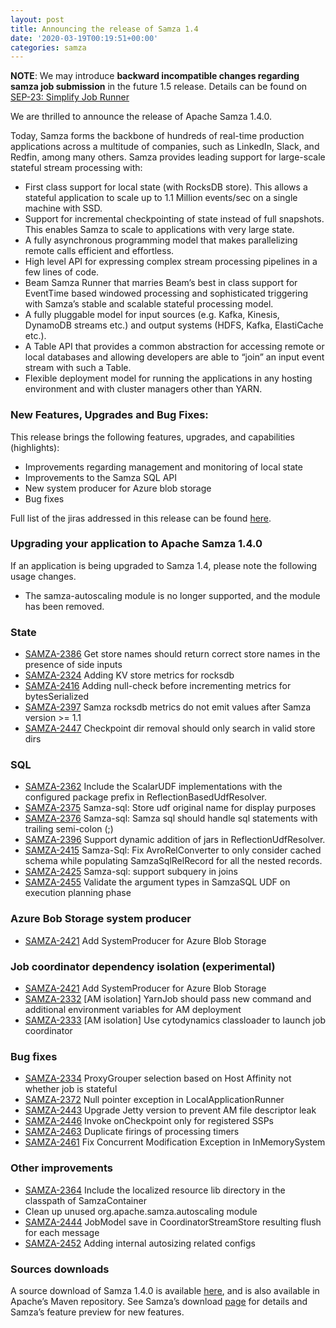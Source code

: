 ```yaml
---
layout: post
title: Announcing the release of Samza 1.4
date: '2020-03-19T00:19:51+00:00'
categories: samza
---
```

<strong>NOTE</strong>: We may introduce <strong>backward incompatible changes regarding samza job submission</strong> in the future 1.5 release. Details can be found on <a href="https://cwiki.apache.org/confluence/display/SAMZA/SEP-23%3A+Simplify+Job+Runner">SEP-23: Simplify Job Runner</a></p>

<p>We are thrilled to announce the release of Apache Samza 1.4.0.</p>

<p>Today, Samza forms the backbone of hundreds of real-time production applications across a multitude of companies, such as LinkedIn, Slack, and Redfin, among many others. Samza provides leading support for large-scale stateful stream processing with:</p>

<ul>
<li>First class support for local state (with RocksDB store). This allows a stateful application to scale up to 1.1 Million events/sec on a single machine with SSD.</li>
<li>Support for incremental checkpointing of state instead of full snapshots. This enables Samza to scale to applications with very large state.</li>
<li>A fully asynchronous programming model that makes parallelizing remote calls efficient and effortless.</li>
<li>High level API for expressing complex stream processing pipelines in a few lines of code.</li>
<li>Beam Samza Runner that marries Beam’s best in class support for EventTime based windowed processing and sophisticated triggering with Samza’s stable and scalable stateful processing model.</li>
<li>A fully pluggable model for input sources (e.g. Kafka, Kinesis, DynamoDB streams etc.) and output systems (HDFS, Kafka, ElastiCache etc.).</li>
<li>A Table API that provides a common abstraction for accessing remote or local databases and allowing developers are able to “join” an input event stream with such a Table.</li>
<li>Flexible deployment model for running the applications in any hosting environment and with cluster managers other than YARN.</li>
</ul>

<h3 id="new-features-upgrades-and-bug-fixes">New Features, Upgrades and Bug Fixes:</h3>

<p>This release brings the following features, upgrades, and capabilities (highlights):</p>

<ul>
<li>Improvements regarding management and monitoring of local state</li>
<li>Improvements to the Samza SQL API</li>
<li>New system producer for Azure blob storage</li>
<li>Bug fixes</li>
</ul>

<p>Full list of the jiras addressed in this release can be found <a href="https://issues.apache.org/jira/issues/?jql=project%20%3D%20SAMZA%20and%20fixVersion%20in%20(1.4)">here</a>.</p>

<h3>Upgrading your application to Apache Samza 1.4.0</h3>

<p>If an application is being upgraded to Samza 1.4, please note the following usage changes.</p>

<ul>
<li>The samza-autoscaling module is no longer supported, and the module has been removed.</li>
</ul>

<h3>State</h3>

<ul>
<li><a href="https://issues.apache.org/jira/browse/SAMZA-2386">SAMZA-2386</a> Get store names should return correct store names in the presence of side inputs</li>
<li><a href="https://issues.apache.org/jira/browse/SAMZA-2324">SAMZA-2324</a> Adding KV store metrics for rocksdb</li>
<li><a href="https://issues.apache.org/jira/browse/SAMZA-2416">SAMZA-2416</a> Adding null-check before incrementing metrics for bytesSerialized</li>
<li><a href="https://issues.apache.org/jira/browse/SAMZA-2397">SAMZA-2397</a> Samza rocksdb metrics do not emit values after Samza version &gt;= 1.1</li>
<li><a href="https://issues.apache.org/jira/browse/SAMZA-2447">SAMZA-2447</a> Checkpoint dir removal should only search in valid store dirs</li>
</ul>

<h3 id="sql">SQL</h3>
<ul>
<li><a href="https://issues.apache.org/jira/browse/SAMZA-2362">SAMZA-2362</a> Include the ScalarUDF implementations with the configured package prefix in ReflectionBasedUdfResolver.</li>
<li><a href="https://issues.apache.org/jira/browse/SAMZA-2375">SAMZA-2375</a> Samza-sql: Store udf original name for display purposes</li>
<li><a href="https://issues.apache.org/jira/browse/SAMZA-2376">SAMZA-2376</a> Samza-sql: Samza sql should handle sql statements with trailing semi-colon (;)</li>
<li><a href="https://issues.apache.org/jira/browse/SAMZA-2396">SAMZA-2396</a> Support dynamic addition of jars in ReflectionUdfResolver.</li>
<li><a href="https://issues.apache.org/jira/browse/SAMZA-2415">SAMZA-2415</a> Samza-Sql: Fix AvroRelConverter to only consider cached schema while populating SamzaSqlRelRecord for all the nested records.</li>
<li><a href="https://issues.apache.org/jira/browse/SAMZA-2425">SAMZA-2425</a> Samza-sql: support subquery in joins</li>
<li><a href="https://issues.apache.org/jira/browse/SAMZA-2455">SAMZA-2455</a> Validate the argument types in SamzaSQL UDF on execution planning phase</li>
</ul>

<h3 id="azure-system-producer">Azure Bob Storage system producer</h3>
<ul>
<li><a href="https://issues.apache.org/jira/browse/SAMZA-2421">SAMZA-2421</a> Add SystemProducer for Azure Blob Storage</li>
</ul>

<h3>Job coordinator dependency isolation (experimental)</h3>
<ul>
<li><a href="https://issues.apache.org/jira/browse/SAMZA-2421">SAMZA-2421</a> Add SystemProducer for Azure Blob Storage</li>
<li><a href="https://issues.apache.org/jira/browse/SAMZA-2332">SAMZA-2332</a> [AM isolation] YarnJob should pass new command and additional environment variables for AM deployment</li>
<li><a href="https://issues.apache.org/jira/browse/SAMZA-2333">SAMZA-2333</a> [AM isolation] Use cytodynamics classloader to launch job coordinator</li>
</ul>

<h3>Bug fixes</h3>
<ul>
  <li><a href="https://issues.apache.org/jira/browse/SAMZA-2334">SAMZA-2334</a> ProxyGrouper selection based on Host Affinity not whether job is stateful</li>
  <li><a href="https://issues.apache.org/jira/browse/SAMZA-2372">SAMZA-2372</a> Null pointer exception in LocalApplicationRunner</li>
  <li><a href="https://issues.apache.org/jira/browse/SAMZA-2443">SAMZA-2443</a> Upgrade Jetty version to prevent AM file descriptor leak</li>
  <li><a href="https://issues.apache.org/jira/browse/SAMZA-2446">SAMZA-2446</a> Invoke onCheckpoint only for registered SSPs</li>
  <li><a href="https://issues.apache.org/jira/browse/SAMZA-2463">SAMZA-2463</a> Duplicate firings of processing timers</li>
  <li><a href="https://issues.apache.org/jira/browse/SAMZA-2461">SAMZA-2461</a> Fix Concurrent Modification Exception in InMemorySystem</li>
</ul>

<h3>Other improvements</h3>
<ul>
<li><a href="https://issues.apache.org/jira/browse/SAMZA-2364">SAMZA-2364</a> Include the localized resource lib directory in the classpath of SamzaContainer</li>
<li>Clean up unused org.apache.samza.autoscaling module</li>
<li><a href="https://issues.apache.org/jira/browse/SAMZA-2444">SAMZA-2444</a> JobModel save in CoordinatorStreamStore resulting flush for each message</li>
<li><a href="https://issues.apache.org/jira/browse/SAMZA-2452">SAMZA-2452</a> Adding internal autosizing related configs</li>
</ul>

<h3>Sources downloads</h3>

<p>A source download of Samza 1.4.0 is available <a href="https://dist.apache.org/repos/dist/release/samza/1.4.0/">here</a>, and is also available in Apache’s Maven repository. See Samza’s download <a href="https://samza.apache.org/startup/download/">page</a> for details and Samza’s feature preview for new features.</p>
